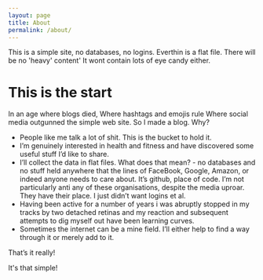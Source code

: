 ```yaml
---
layout: page
title: About
permalink: /about/
---
```


This is a simple site, no databases, no logins. Everthin is a flat file. There will be no 'heavy' content'
It wont contain lots of eye candy either.

# This is the start 
In an age where blogs died,
Where hashtags and emojis rule
Where social media outgunned the simple web site.
So I made a blog.
Why?
* People like me talk a lot of shit. This is the bucket to hold it.
* I’m genuinely interested in health and fitness and have discovered some useful stuff I’d like to share.
* I’ll collect the data in flat files. What does that mean? - no databases and no stuff held anywhere that the lines of FaceBook, Google, Amazon, or indeed anyone needs to care about. It’s github, place of code. I’m not particularly anti any of these organisations, despite the media uproar. They have their place. I just didn’t want logins et al. 
* Having been active for a number of years i was abruptly stopped in my tracks by two detached retinas and my reaction and subsequent attempts to dig myself out have been learning curves.
* Sometimes the internet can be a mine field. I’ll either help to find a way through it or merely add to it.


That’s it really!

It's that simple!

